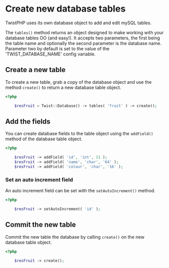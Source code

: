 # Create new database tables

TwistPHP uses its own database object to add and edit mySQL tables.

The `tables()` method returns an object designed to make working with your database tables OO (and easy!). It accepts two parameters, the first being the table name and optionally the second parameter is the database name.
Parameter two by default is set to the value of the 'TWIST_DATABASE_NAME' config variable.

## Create a new table

To create a new table, grab a copy of the database object and use the method `create()` to return a new database table object.

```php
<?php

    $resFruit = Twist::Database() -> tables( 'fruit' ) -> create();
```

## Add the fields

You can create database fields to the table object using the `addField()` method of the database table object.

```php
<?php

    $resFruit -> addField( 'id', 'int', 11 );
    $resFruit -> addField( 'name', 'char', '64' );
    $resFruit -> addField( 'colour', 'char', '16' );
```

### Set an auto increment field

An auto increment field can be set with the `setAutoIncrement()` method.

```php
<?php

    $resFruit -> setAutoIncrement( 'id' );
```

## Commit the new table

Commit the new table the database by calling `create()` on the new database table object.

```php
<?php

    $resFruit -> create();
```